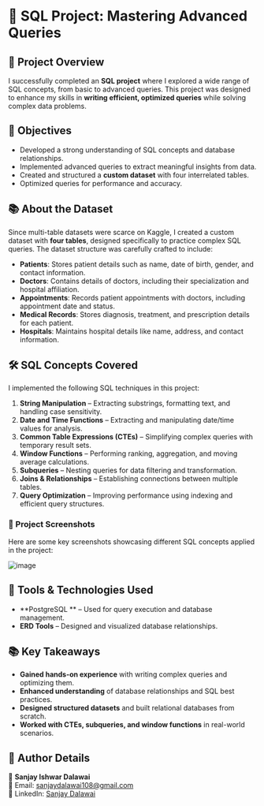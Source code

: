# 🚀 SQL Project: Mastering Advanced Queries

## 📌 Project Overview
I successfully completed an **SQL project** where I explored a wide range of SQL concepts, from basic to advanced queries. This project was designed to enhance my skills in **writing efficient, optimized queries** while solving complex data problems.

## 🎯 Objectives
- Developed a strong understanding of SQL concepts and database relationships.
- Implemented advanced queries to extract meaningful insights from data.
- Created and structured a **custom dataset** with four interrelated tables.
- Optimized queries for performance and accuracy.

## 📚 About the Dataset
Since multi-table datasets were scarce on Kaggle, I created a custom dataset with **four tables**, designed specifically to practice complex SQL queries. The dataset structure was carefully crafted to include:

- **Patients**: Stores patient details such as name, date of birth, gender, and contact information.
- **Doctors**: Contains details of doctors, including their specialization and hospital affiliation.
- **Appointments**: Records patient appointments with doctors, including appointment date and status.
- **Medical Records**: Stores diagnosis, treatment, and prescription details for each patient.
- **Hospitals**: Maintains hospital details like name, address, and contact information.

## 🛠 SQL Concepts Covered
I implemented the following SQL techniques in this project:

1. **String Manipulation** – Extracting substrings, formatting text, and handling case sensitivity.
2. **Date and Time Functions** – Extracting and manipulating date/time values for analysis.
3. **Common Table Expressions (CTEs)** – Simplifying complex queries with temporary result sets.
4. **Window Functions** – Performing ranking, aggregation, and moving average calculations.
5. **Subqueries** – Nesting queries for data filtering and transformation.
6. **Joins & Relationships** – Establishing connections between multiple tables.
7. **Query Optimization** – Improving performance using indexing and efficient query structures.

### 📸 Project Screenshots
Here are some key screenshots showcasing different SQL concepts applied in the project:

![image](https://github.com/user-attachments/assets/6fcbb97d-b12e-457c-a1bf-afb21cd4de98)



## 🔧 Tools & Technologies Used
- **PostgreSQL ** – Used for query execution and database management.
- **ERD Tools** – Designed and visualized database relationships.

## 📚 Key Takeaways
- **Gained hands-on experience** with writing complex queries and optimizing them.
- **Enhanced understanding** of database relationships and SQL best practices.
- **Designed structured datasets** and built relational databases from scratch.
- **Worked with CTEs, subqueries, and window functions** in real-world scenarios.


## 📢 Author Details
📝 **Sanjay Ishwar Dalawai**  
📧 Email: [sanjaydalawai108@gmail.com](mailto:sanjaydalawai108@gmail.com)  
🔗 LinkedIn: [Sanjay Dalawai](https://www.linkedin.com/in/sanjay-dalawai-460a20216/)  

